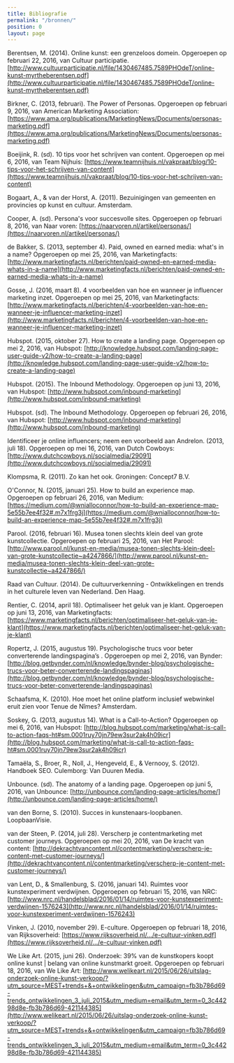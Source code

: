 ```yaml
---
title: Bibliografie
permalink: "/bronnen/"
position: 0
layout: page
---
```


Berentsen, M. (2014). Online kunst: een grenzeloos domein. Opgeroepen op februari 22, 2016, van Cultuur participatie.
[http://www.cultuurparticipatie.nl/file/1430467485.7589PHOdeT/online-kunst-myrtheberentsen.pdf](http://www.cultuurparticipatie.nl/file/1430467485.7589PHOdeT/online-kunst-myrtheberentsen.pdf)

Birkner, C. (2013, februari). The Power of Personas. Opgeroepen op februari 9, 2016, van American Marketing Association: [https://www.ama.org/publications/MarketingNews/Documents/personas-marketing.pdf](https://www.ama.org/publications/MarketingNews/Documents/personas-marketing.pdf)

Boeijink, R. (sd). 10 tips voor het schrijven van content. Opgeroepen op mei 6, 2016, van Team Nijhuis: [https://www.teamnijhuis.nl/vakpraat/blog/10-tips-voor-het-schrijven-van-content](https://www.teamnijhuis.nl/vakpraat/blog/10-tips-voor-het-schrijven-van-content)

Bogaart, A., & van der Horst, A. (2011). Bezuinigingen van gemeenten en provincies op kunst en cultuur. Amsterdam.

Cooper, A. (sd). Persona's voor succesvolle sites. Opgeroepen op februari 8, 2016, van Naar voren: [https://naarvoren.nl/artikel/personas/](https://naarvoren.nl/artikel/personas/)

de Bakker, S. (2013, september 4). Paid, owned en earned media: what's in a name? Opgeroepen op mei 25, 2016, van Marketingfacts: [http://www.marketingfacts.nl/berichten/paid-owned-en-earned-media-whats-in-a-name](http://www.marketingfacts.nl/berichten/paid-owned-en-earned-media-whats-in-a-name)

Gosse, J. (2016, maart 8). 4 voorbeelden van hoe en wanneer je influencer marketing inzet. Opgeroepen op mei 25, 2016, van Marketingfacts: [http://www.marketingfacts.nl/berichten/4-voorbeelden-van-hoe-en-wanneer-je-influencer-marketing-inzet](http://www.marketingfacts.nl/berichten/4-voorbeelden-van-hoe-en-wanneer-je-influencer-marketing-inzet)

Hubspot. (2015, oktober 27). How to create a landing page. Opgeroepen op mei 2, 2016, van Hubspot: [http://knowledge.hubspot.com/landing-page-user-guide-v2/how-to-create-a-landing-page](http://knowledge.hubspot.com/landing-page-user-guide-v2/how-to-create-a-landing-page)

Hubspot. (2015). The Inbound Methodology. Opgeroepen op juni 13, 2016, van Hubspot: [http://www.hubspot.com/inbound-marketing](http://www.hubspot.com/inbound-marketing)

Hubspot. (sd). The Inbound Methodology. Opgeroepen op februari 26, 2016, van Hubspot: [http://www.hubspot.com/inbound-marketing](http://www.hubspot.com/inbound-marketing)

Identificeer je online influencers; neem een voorbeeld aan Andrelon. (2013, juli 18). Opgeroepen op mei 16, 2016, van Dutch Cowboys: [http://www.dutchcowboys.nl/socialmedia/29091](http://www.dutchcowboys.nl/socialmedia/29091)

Klompsma, R. (2011). Zo kan het ook. Groningen: Concept7 B.V.

O'Connor, N. (2015, januari 25). How to build an experience map. Opgeroepen op februari 26, 2016, van Medium: [https://medium.com/@wnialloconnor/how-to-build-an-experience-map-5e55b7ee4f32#.m7x1frg3j](https://medium.com/@wnialloconnor/how-to-build-an-experience-map-5e55b7ee4f32#.m7x1frg3j)

Parool. (2016, februari 16). Musea tonen slechts klein deel van grote kunstcollectie. Opgeroepen op februari 25, 2016, van Het Parool: [http://www.parool.nl/kunst-en-media/musea-tonen-slechts-klein-deel-van-grote-kunstcollectie~a4247866/](http://www.parool.nl/kunst-en-media/musea-tonen-slechts-klein-deel-van-grote-kunstcollectie~a4247866/)

Raad van Cultuur. (2014). De cultuurverkenning - Ontwikkelingen en trends in het culturele leven van Nederland. Den Haag.

Rentier, C. (2014, april 18). Optimaliseer het geluk van je klant. Opgeroepen op juni 13, 2016, van Marketingfacts: [https://www.marketingfacts.nl/berichten/optimaliseer-het-geluk-van-je-klant](https://www.marketingfacts.nl/berichten/optimaliseer-het-geluk-van-je-klant)

Ropertz, J. (2015, augustus 19). Psychologische trucs voor beter converterende landingspagina’s . Opgeroepen op mei 2, 2016, van Bynder: [http://blog.getbynder.com/nl/knowledge/bynder-blog/psychologische-trucs-voor-beter-converterende-landingspaginas](http://blog.getbynder.com/nl/knowledge/bynder-blog/psychologische-trucs-voor-beter-converterende-landingspaginas)

Schaafsma, K. (2010). Hoe moet het online platform inclusief webwinkel eruit zien voor Tenue de Nîmes? Amsterdam.

Soskey, G. (2013, augustus 14). What is a Call-to-Action? Opgeroepen op mei 6, 2016, van Hubspot: [http://blog.hubspot.com/marketing/what-is-call-to-action-faqs-ht#sm.0001ruy70jn79ew3sur2ak4h09icr](http://blog.hubspot.com/marketing/what-is-call-to-action-faqs-ht#sm.0001ruy70jn79ew3sur2ak4h09icr)

Tamaëla, S., Broer, R., Noll, J., Hengeveld, E., & Vernooy, S. (2012). Handboek SEO. Culemborg: Van Duuren Media.

Unbounce. (sd). The anatomy of a landing page. Opgeroepen op juni 5, 2016, van Unbounce: [http://unbounce.com/landing-page-articles/home/](http://unbounce.com/landing-page-articles/home/)

van den Borne, S. (2010). Succes in kunstenaars-loopbanen. LoopbaanVisie.

van der Steen, P. (2014, juli 28). Verscherp je contentmarketing met customer journeys. Opgeroepen op mei 20, 2016, van De kracht van content: [http://dekrachtvancontent.nl/contentmarketing/verscherp-je-content-met-customer-journeys/](http://dekrachtvancontent.nl/contentmarketing/verscherp-je-content-met-customer-journeys/)

van Lent, D., & Smallenburg, S. (2016, januari 14). Ruimtes voor kunstexperiment verdwijnen. Opgeroepen op februari 15, 2016, van NRC: [http://www.nrc.nl/handelsblad/2016/01/14/ruimtes-voor-kunstexperiment-verdwijnen-1576243](http://www.nrc.nl/handelsblad/2016/01/14/ruimtes-voor-kunstexperiment-verdwijnen-1576243)

Vinken, J. (2010, november 29). E-culture. Opgeroepen op februari 18, 2016, van Rijksoverheid: [https://www.rijksoverheid.nl/.../e-cultuur-vinken.pdf](https://www.rijksoverheid.nl/.../e-cultuur-vinken.pdf)

We Like Art. (2015, juni 26). Onderzoek: 39% van de kunstkopers koopt online kunst | belang van online kunstmarkt groeit. Opgeroepen op februari 18, 2016, van We Like Art: [http://www.welikeart.nl/2015/06/26/uitslag-onderzoek-online-kunst-verkoop/?utm_source=MEST+trends+&+ontwikkelingen&utm_campaign=fb3b786d69-trends_ontwikkelingen_3_juli_2015&utm_medium=email&utm_term=0_3c44298d8e-fb3b786d69-421144385](http://www.welikeart.nl/2015/06/26/uitslag-onderzoek-online-kunst-verkoop/?utm_source=MEST+trends+&+ontwikkelingen&utm_campaign=fb3b786d69-trends_ontwikkelingen_3_juli_2015&utm_medium=email&utm_term=0_3c44298d8e-fb3b786d69-421144385)

